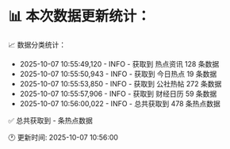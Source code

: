 📊 本次数据更新统计：
==========================

📈 数据分类统计：
- 2025-10-07 10:55:49,120 - INFO - 获取到 热点资讯 128 条数据
- 2025-10-07 10:55:50,943 - INFO - 获取到 今日热点 19 条数据
- 2025-10-07 10:55:53,850 - INFO - 获取到 公社热帖 272 条数据
- 2025-10-07 10:55:57,906 - INFO - 获取到 财经日历 59 条数据
- 2025-10-07 10:56:00,022 - INFO - 总共获取到 478 条热点数据

✅ 总共获取到 - 条热点数据

🕐 更新时间: 2025-10-07 10:56:00

